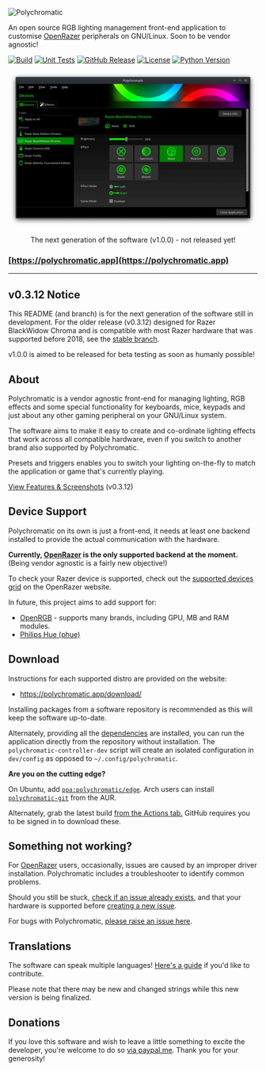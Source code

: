 ![Polychromatic](.github/logo.png)

An open source RGB lighting management front-end application to customise
[OpenRazer] peripherals on GNU/Linux. Soon to be vendor agnostic!

[![Build](https://github.com/polychromatic/polychromatic/workflows/Build/badge.svg?event=push)](https://github.com/polychromatic/polychromatic/actions?query=workflow%3ABuild)
[![Unit Tests](https://github.com/polychromatic/polychromatic/workflows/Unit%20Tests/badge.svg?event=push)](https://github.com/polychromatic/polychromatic/actions?query=workflow%3A%22Unit+Tests%22)
[![GitHub Release](https://img.shields.io/github/release/polychromatic/polychromatic.svg)](https://github.com/polychromatic/polychromatic/releases)
[![License](https://img.shields.io/badge/license-GPLv3-blue.svg)](https://github.com/polychromatic/polychromatic/blob/master/LICENSE)
[![Python Version](https://img.shields.io/badge/python-3.8.6-blue.svg)](#)

![Screenshot of Polychromatic's v1.0.0 Controller interface](.github/controller@2x.webp)

<p align="center">
The next generation of the software (v1.0.0) - not released yet!
</p>

### [https://polychromatic.app](https://polychromatic.app)

---

## v0.3.12 Notice

This README (and branch) is for the next generation of the software still in
development. For the older release (v0.3.12) designed for Razer BlackWidow Chroma
and is compatible with most Razer hardware that was supported before 2018, see the
[stable branch](https://github.com/polychromatic/polychromatic/tree/stable-python38).

v1.0.0 is aimed to be released for beta testing as soon as humanly possible!


## About

Polychromatic is a vendor agnostic front-end for managing lighting, RGB effects
and some special functionality for keyboards, mice, keypads and just about any
other gaming peripheral on your GNU/Linux system.

The software aims to make it easy to create and co-ordinate lighting effects
that work across all compatible hardware, even if you switch to another brand
also supported by Polychromatic.

Presets and triggers enables you to switch your lighting on-the-fly
to match the application or game that's currently playing.

[View Features & Screenshots](https://polychromatic.app/about/) (v0.3.12)


## Device Support

Polychromatic on its own is just a front-end, it needs at least one backend
installed to provide the actual communication with the hardware.

**Currently, [OpenRazer](https://openrazer.github.io) is the only supported
backend at the moment.** (Being vendor agnostic is a fairly new objective!)

To check your Razer device is supported, check out the
[supported devices grid](https://openrazer.github.io/#devices) on the OpenRazer website.

In future, this project aims to add support for:

* [OpenRGB](https://gitlab.com/CalcProgrammer1/OpenRGB) - supports many brands, including GPU, MB and RAM modules.
* [Philips Hue (phue)](https://github.com/polychromatic/polychromatic/issues/296)


## Download

Instructions for each supported distro are provided on the website:

* <https://polychromatic.app/download/>

Installing packages from a software repository is recommended as this will keep
the software up-to-date.

Alternately, providing all the [dependencies](https://docs.polychromatic.app/dependencies/)
are installed, you can run the application directly from the repository without
installation. The `polychromatic-controller-dev` script will create an isolated
configuration in `dev/config` as opposed to `~/.config/polychromatic`.

**Are you on the cutting edge?**

On Ubuntu, add [`ppa:polychromatic/edge`]. Arch users can install [`polychromatic-git`] from the AUR.

Alternately, grab the latest build [from the Actions tab.](https://github.com/polychromatic/polychromatic/actions?query=workflow%3ABuild)
GitHub requires you to be signed in to download these.

[`ppa:polychromatic/edge`]: https://launchpad.net/~polychromatic/+archive/ubuntu/edge
[`polychromatic-git`]: https://aur.archlinux.org/packages/polychromatic-git/


## Something not working?

For [OpenRazer] users, occasionally, issues are caused by an improper driver
installation. Polychromatic includes a troubleshooter to identify common problems.

Should you still be stuck, [check if an issue already exists](https://github.com/openrazer/openrazer/issues),
and that your hardware is supported before [creating a new issue](https://github.com/openrazer/openrazer/issues/new).

For bugs with Polychromatic, [please raise an issue here](https://github.com/polychromatic/polychromatic/issues/new).


## Translations

The software can speak multiple languages!
[Here's a guide](https://docs.polychromatic.app/translations/) if you'd like to contribute.

Please note that there may be new and changed strings while this new
version is being finalized.


## Donations

If you love this software and wish to leave a little something to excite the
developer, you're welcome to do so [via paypal.me](https://www.paypal.me/LukeHorwell).
Thank you for your generosity!


[OpenRazer]: https://openrazer.github.io
